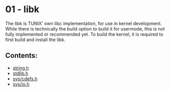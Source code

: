 # 01 - libk
The libk is TUNIX' own libc implementation, for use in kernel development. While there is technically the build option to build it for usermode, this is not fully implemented or recommended yet. To build the kernel, it is required to first build and install the libk.
## Contents:
- [string.h](https://github.com/SirBrahms/tunix/blob/main/docs/en/libk-string.md#0101---stringh)
- [stdlib.h](https://github.com/SirBrahms/tunix/blob/main/docs/en/libk-stdlib.md#0102---stdlibh)
- [sys/cdefs.h](https://github.com/SirBrahms/tunix/blob/main/docs/en/libk-sys-cdefs.md#0103---syscdefsh)
- [sys/io.h](https://github.com/SirBrahms/tunix/blob/main/docs/en/libk-sys-io.md#0104---sysioh)
